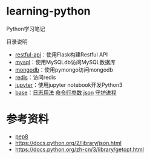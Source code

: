# learning-python

Python学习笔记

目录说明

- [restful-api](restful-api)：使用Flask构建Restful API
- [mysql](mysql)：使用MySQLdb访问MySQL数据库
- [mongodb](mongodb)：使用pymongo访问mongodb
- [redis](redis)：访问redis
- [jupyter](jupyter)：使用jupyter notebook开发Python3
- [base](base)：[日志用法](base/log.py) [命令行参数](base/cmdline.py) [json](base/json-sample.py) [守护进程](base/daemon.py)

# 参考资料

- [pep8](https://www.python.org/dev/peps/pep-0008/)
- https://docs.python.org/2/library/json.html
- https://docs.python.org/zh-cn/3/library/getopt.html